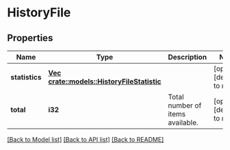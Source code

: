 # HistoryFile

## Properties
Name | Type | Description | Notes
------------ | ------------- | ------------- | -------------
**statistics** | [**Vec <crate::models::HistoryFileStatistic>**](HistoryFileStatistic.md) |  | [optional] [default to null]
**total** | **i32** | Total number of items available. | [optional] [default to null]

[[Back to Model list]](../README.md#documentation-for-models) [[Back to API list]](../README.md#documentation-for-api-endpoints) [[Back to README]](../README.md)


